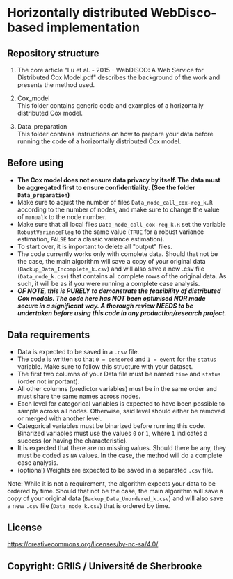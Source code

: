 # Horizontally distributed WebDisco-based implementation

## Repository structure

1. The core article "Lu et al. - 2015 - WebDISCO: A Web Service for Distributed Cox Model.pdf" describes the background of the work and presents the method used.

2. Cox_model  
This folder contains generic code and examples of a horizontally distributed Cox model.

3. Data_preparation  
This folder contains instructions on how to prepare your data before running the code of a horizontally distributed Cox model.

## Before using

- **The Cox model does not ensure data privacy by itself. The data must be aggregated first to ensure confidentiality. (See the folder `Data_preparation`)**
- Make sure to adjust the number of files `Data_node_call_cox-reg_k.R` according to the number of nodes, and make sure to change the value of `manualk` to the node number.
- Make sure that all local files `Data_node_call_cox-reg_k.R` set the variable `RobustVarianceFlag` to the same value (`TRUE` for a robust variance estimation, `FALSE` for a classic variance estimation).
- To start over, it is important to delete all "output" files.
- The code currently works only with complete data. Should that not be the case, the main algorithm will save a copy of your original data (`Backup_Data_Incomplete_k.csv`) and will also save a new .csv file (`Data_node_k.csv`) that contains all complete rows of the original data. As such, it will be as if you were running a complete case analysis.
- ***OF NOTE, this is PURELY to demonstrate the feasibility of distributed Cox models. The code here has NOT been optimised NOR made secure in a significant way. A thorough review NEEDS to be undertaken before using this code in any production/research project.***

## Data requirements

- Data is expected to be saved in a `.csv` file.
- The code is written so that `0 = censored` and `1 = event` for the `status` variable. Make sure to follow this structure with your dataset.
- The first two columns of your Data file must be named `time` and `status` (order not important).
- All other columns (predictor variables) must be in the same order and must share the same names across nodes.
- Each level for categorical variables is expected to have been possible to sample across all nodes. Otherwise, said level should either be removed or merged with another level.
- Categorical variables must be binarized before running this code. Binarized variables must use the values `0` or `1`, where `1` indicates a success (or having the characteristic).
- It is expected that there are no missing values. Should there be any, they must be coded as `NA` values. In the case, the method will do a complete case analysis.
- (optional) Weights are expected to be saved in a separated `.csv` file.

Note: While it is not a requirement, the algorithm expects your data to be ordered by time. Should that not be the case, the main algorithm will save a copy of your original data (`Backup_Data_Unordered_k.csv`) and will also save a new `.csv` file (`Data_node_k.csv`) that is ordered by time.

## License

https://creativecommons.org/licenses/by-nc-sa/4.0/

## Copyright: GRIIS / Université de Sherbrooke
